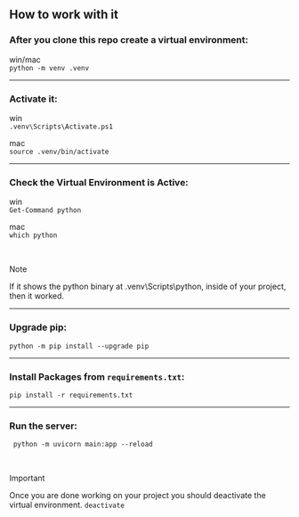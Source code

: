 ## How to work with it

### After you clone this repo create a virtual environment:

win/mac\
```python -m venv .venv```

---

### Activate it:

win\
`.venv\Scripts\Activate.ps1`

mac\
`source .venv/bin/activate`

---

### Check the Virtual Environment is Active:

win\
`Get-Command python`

mac\
`which python`

<br>

> [!NOTE]
> If it shows the python binary at .venv\Scripts\python, inside of your project, then it worked.

---

### Upgrade pip:

`python -m pip install --upgrade pip`

---

### Install Packages from `requirements.txt`:

`pip install -r requirements.txt`

---

### Run the server:

` python -m uvicorn main:app --reload`

<br>

> [!IMPORTANT]
> Once you are done working on your project you should deactivate the virtual environment.
> `deactivate`
